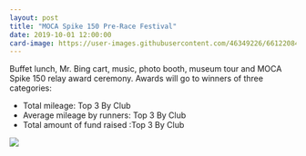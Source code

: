 ```yaml
---
layout: post
title: "MOCA Spike 150 Pre-Race Festival"
date: 2019-10-01 12:00:00
card-image: https://user-images.githubusercontent.com/46349226/66122084-d445f180-e5ac-11e9-9128-35ffc34ec60d.jpg
---
```

Buffet lunch, Mr. Bing cart, music, photo booth, museum tour and  MOCA Spike 150 relay award ceremony. Awards will go to winners of three categories: 
<ul>
  <li>Total mileage: Top 3 By Club</li>
  <li>Average mileage by runners: Top 3 By Club</li>
  <li>Total amount of fund raised :Top 3 By Club</li>
</ul>
<!--more-->

<img src="https://user-images.githubusercontent.com/46349226/66163416-4bf03c80-e5fe-11e9-902c-e739f1614383.jpg">

  
